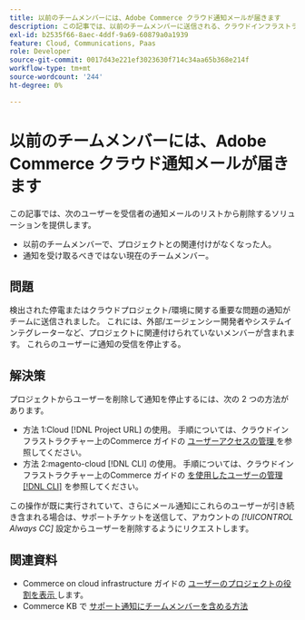 ```yaml
---
title: 以前のチームメンバーには、Adobe Commerce クラウド通知メールが届きます
description: この記事では、以前のチームメンバーに送信される、クラウドインフラストラクチャ上のAdobe Commerceの通知メールに対するソリューションを説明します。
exl-id: b2535f66-8aec-4ddf-9a69-60879a0a1939
feature: Cloud, Communications, Paas
role: Developer
source-git-commit: 0017d43e221ef3023630f714c34aa65b368e214f
workflow-type: tm+mt
source-wordcount: '244'
ht-degree: 0%

---
```


# 以前のチームメンバーには、Adobe Commerce クラウド通知メールが届きます

この記事では、次のユーザーを受信者の通知メールのリストから削除するソリューションを提供します。
* 以前のチームメンバーで、プロジェクトとの関連付けがなくなった人。
* 通知を受け取るべきではない現在のチームメンバー。

## 問題

検出された停電またはクラウドプロジェクト/環境に関する重要な問題の通知がチームに送信されました。 これには、外部/エージェンシー開発者やシステムインテグレーターなど、プロジェクトに関連付けられていないメンバーが含まれます。 これらのユーザーに通知の受信を停止する。

## 解決策

プロジェクトからユーザーを削除して通知を停止するには、次の 2 つの方法があります。

* 方法 1:Cloud [!DNL Project URL] の使用。 手順については、クラウドインフラストラクチャー上のCommerce ガイドの [ ユーザーアクセスの管理 ](https://experienceleague.adobe.com/docs/commerce-cloud-service/user-guide/project/user-access.html) を参照してください。
* 方法 2:magento-cloud [!DNL CLI] の使用。 手順については、クラウドインフラストラクチャー上のCommerce ガイドの [ を使用したユーザーの管理  [!DNL CLI]](https://experienceleague.adobe.com/docs/commerce-cloud-service/user-guide/project/user-access.html#manage-users-with-the-cli) を参照してください。

この操作が既に実行されていて、さらにメール通知にこれらのユーザーが引き続き含まれる場合は、サポートチケットを送信して、アカウントの *[!UICONTROL Always CC]* 設定からユーザーを削除するようにリクエストします。

## 関連資料

* Commerce on cloud infrastructure ガイドの [ ユーザーのプロジェクトの役割を表示 ](https://experienceleague.adobe.com/docs/commerce-cloud-service/user-guide/project/user-access.html#view-a-user&#39;s-project-role) します。
* Commerce KB で [ サポート通知にチームメンバーを含める方法 ](https://experienceleague.adobe.com/docs/commerce-knowledge-base/kb/how-to/how-to-include-a-team-member-in-support-notifications.html)
